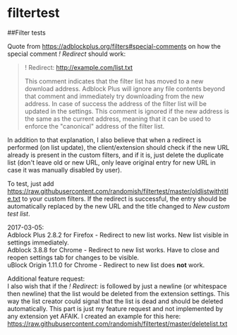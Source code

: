 # filtertest
##Filter tests

Quote from https://adblockplus.org/filters#special-comments on how the special comment _! Redirect_ should work:  
> ! Redirect: http://example.com/list.txt
>
>This comment indicates that the filter list has moved to a new download address. Adblock Plus will ignore any file contents beyond that comment and immediately try downloading from the new address. In case of success the address of the filter list will be updated in the settings. This comment is ignored if the new address is the same as the current address, meaning that it can be used to enforce the "canonical" address of the filter list.

In addition to that explanation, I also believe that when a redirect is performed (on list update), the client/extension should check if the new URL already is present in the custom filters, and if it is, just delete the duplicate list (don't leave old or new URL, only leave original entry for new URL in case it was manually disabled by user).

To test, just add https://raw.githubusercontent.com/randomish/filtertest/master/oldlistwithtitle.txt to your custom filters. If the redirect is successful, the entry should be automatically replaced by the new URL and the title changed to _New custom test list_.

2017-03-05:  
Adblock Plus 2.8.2 for Firefox - Redirect to new list works. New list visible in settings immediately.  
Adblock 3.8.8 for Chrome - Redirect to new list works. Have to close and reopen settings tab for changes to be visible.  
uBlock Origin 1.11.0 for Chrome - Redirect to new list does **not** work.

Additional feature request:  
I also wish that if the _! Redirect:_ is followed by just a newline (or whitespace then newline) that the list would be deleted from the extension settings. This way the list creator could signal that the list is dead and should be deleted automatically. This part is just my feature request and not implemented by any extension yet AFAIK. I created an example for this here: https://raw.githubusercontent.com/randomish/filtertest/master/deletelist.txt
